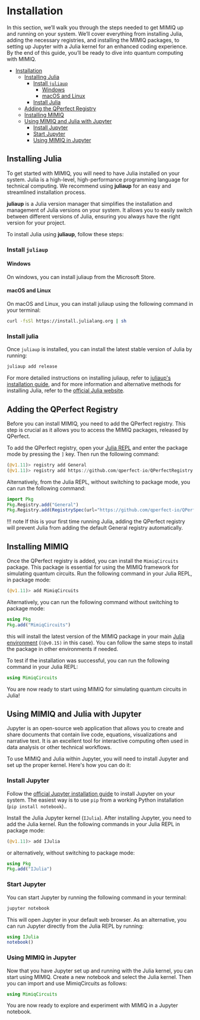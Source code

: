 # Installation

In this section, we’ll walk you through the steps needed to get MIMIQ up and running on your system. We’ll cover everything from installing Julia, adding the necessary registries, and installing the MIMIQ packages, to setting up Jupyter with a Julia kernel for an enhanced coding experience. By the end of this guide, you’ll be ready to dive into quantum computing with MIMIQ.

- [Installation](#installation)
  - [Installing Julia](#installing-julia)
    - [Install `juliaup`](#install-juliaup)
      - [Windows](#windows)
      - [macOS and Linux](#macos-and-linux)
    - [Install Julia](#install-julia)
  - [Adding the QPerfect Registry](#adding-the-qperfect-registry)
  - [Installing MIMIQ](#installing-mimiq)
  - [Using MIMIQ and Julia with Jupyter](#using-mimiq-and-julia-with-jupyter)
    - [Install Jupyter](#install-jupyter)
    - [Start Jupyter](#start-jupyter)
    - [Using MIMIQ in Jupyter](#using-mimiq-in-jupyter)


## Installing Julia

To get started with MIMIQ, you will need to have Julia installed on your system. Julia is a high-level, high-performance programming language for technical computing.
We recommend using **juliaup** for an easy and streamlined installation process.

**juliaup** is a Julia version manager that simplifies the installation and management of Julia versions on your system. It allows you to easily switch between different versions of Julia, ensuring you always have the right version for your project.

To install Julia using **juliaup**, follow these steps:

### Install `juliaup`

#### Windows

On windows, you can install juliaup from the Microsoft Store.

#### macOS and Linux

On macOS and Linux, you can install juliaup using the following command in your terminal:

```sh
curl -fsSl https://install.julialang.org | sh
```

###  Install julia

Once `juliaup` is installed, you can install the latest stable version of Julia by running:

```sh
juliaup add release
```

For more detailed instructions on installing juliaup, refer to [juliaup's installation guide](https://github.com/julialang/juliaup#installation), and for more information and alternative methods for installing Julia, refer to the [official Julia website](https://julialang.org/).


## Adding the QPerfect Registry

Before you can install MIMIQ, you need to add the QPerfect registry. This step is crucial as it allows you to access the MIMIQ packages, released by QPerfect.

To add the QPerfect registry, open your [Julia REPL](https://docs.julialang.org/en/v1/stdlib/REPL/) and enter the package mode by pressing the `]` key. Then run the following command:

```julia
(@v1.11)> registry add General
(@v1.11)> registry add https://github.com/qperfect-io/QPerfectRegistry.git
```

Alternatively, from the Julia REPL, without switching to package mode, you can run the following command:

```julia
import Pkg
Pkg.Registry.add("General")
Pkg.Registry.add(RegistrySpec(url="https://github.com/qperfect-io/QPerfectRegistry.git"))
```

!!! note
    If this is your first time running Julia, adding the QPerfect registry will prevent Julia from adding the default General registry automatically.

## Installing MIMIQ

Once the QPerfect registry is added, you can install the `MimiqCircuits` package. This package is essential for using the MIMIQ framework for simulating quantum circuits.
Run the following command in your Julia REPL, in package mode:

```julia
(@v1.11)> add MimiqCircuits
```

Alternatively, you can run the following command without switching to package mode:

```julia
using Pkg
Pkg.add("MimiqCircuits")
```

this will install the latest version of the MIMIQ package in your main [Julia environment](https://docs.julialang.org/en/v1/manual/code-loading/#Environments) (`(@v0.15)` in this case). You can follow the same steps to install the package in other environments if needed.

To test if the installation was successful, you can run the following command in your Julia REPL:

```julia
using MimiqCircuits
```

You are now ready to start using MIMIQ for simulating quantum circuits in Julia!

## Using MIMIQ and Julia with Jupyter

Jupyter is an open-source web application that allows you to create and share documents that contain live code, equations, visualizations and narrative text. It is an excellent tool for interactive computing often used in data analysis or other technical workflows.

To use MIMIQ and Julia within Jupyter, you will need to install Jupyter and set up the proper kernel. Here's how you can do it:

### Install Jupyter

Follow the [official Jupyter installation guide](https://jupyter.org/install) to install Jupyter on your system. The easiest way is to use `pip` from a working Python installation (`pip install notebook`)..

Install the Julia Jupyter kernel (`IJulia`). After installing Jupyter, you need to add the Julia kernel. Run the following commands in your Julia REPL in package mode:
```julia
(@v1.11)> add IJulia
```

or alternatively, without switching to package mode:

```julia
using Pkg
Pkg.add("IJulia")
```

### Start Jupyter

You can start Jupyter by running the following command in your terminal:

```sh
jupyter notebook
```

This will open Jupyter in your default web browser. As an alternative, you can run Jupyter directly from the Julia REPL by running:

```julia
using IJulia
notebook()
```

### Using MIMIQ in Jupyter

Now that you have Jupyter set up and  running with the Julia kernel, you can start using MIMIQ. Create a new notebook and select the Julia kernel. Then you can import and use MimiqCircuits as follows:

```julia
using MimiqCircuits
```

You are now ready to explore and experiment with MIMIQ in a Jupyter notebook.

